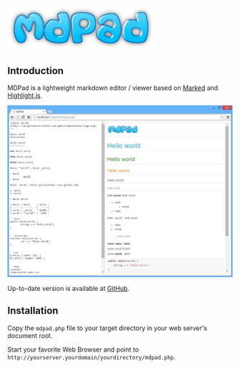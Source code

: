 ![MDPad](https://raw.githubusercontent.com/cgdave/mdpad/master/logo.png)
---

Introduction
------------

MDPad is a lightweight markdown editor / viewer based on [Marked](https://github.com/chjj/marked) and [Highlight.js](https://github.com/isagalaev/highlight.js).

![MDPad](https://raw.githubusercontent.com/cgdave/mdpad/master/snapshot.jpg)

Up-to-date version is available at [GitHub](https://github.com/cgdave/mdpad).

Installation
------------

Copy the `mdpad.php` file to your target directory in your web server's document root.

Start your favorite Web Browser and point to `http://yourserver.yourdomain/yourdirectory/mdpad.php`.

